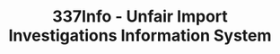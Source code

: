---
bigquery: https://console.cloud.google.com/bigquery?p=patents-public-data&d=usitc_investigations&page=dataset&project=sheets-management-319211
citation: US International Trade Commission 337Info Unfair Import Investigations Information
  System
contributors: US International Trade Comission
cost: None
description: US International Trade Commission 337Info Unfair Import Investigations
  Information System contains data on investigations done under Section 337. Section
  337 declares the infringement of certain statutory intellectual property rights
  and other forms of unfair competition in import trade to be unlawful practices.
  Most Section 337 investigations involve allegations of patent or registered trademark
  infringement.
documentation: FAQ and tutorial available on the site
last_edit: 04/09/2022, 05:49:50
location: https://pubapps2.usitc.gov/337external/
maintained_by: US International Trade Comission
schema_fields:
- scheduledEndDateEvidHear
- complainant
- id
- invUnfairAct
- gcAttorney
- finalDetViolation
- dateCreated
- patentNumbers
- dateOfPublicationFrNotice
- markmanHearing
- teoIdIssueDate
- teoProceedingInvolved
- patentNumber
- ouiiParticipation
- investigationNo
- respondent
- issueDateOtherNonFinal
- currentStatus
- lastUpdated
- finalIdOnViolationIssue
- docketNo
- finalDetNoViolation
- aljAssigned
- currentActiveALJ
- copyrightNumbers
- htsNumbers
- targetDate
- teoIdDueDate
- internalRemand
- cafcAppeals
- investigationType
- scheduledStartDateEvidHear
- publication_number
- startDateMarkmanHearing
- investigationTermDate
- ouiiAttorney
- actualStartDateEvidHear
- dateComplaintFiled
- finalIdOnViolationDue
- trademarkNumbers
- endDateMarkmanHearing
- teoReliefGranted
- title
- actualEndDateEvidHear
shortname: unfair_import_investigations
tags:
- import
- legal
- trade
timeframe: 2008-2021 (prior to 2008 downloadable as a JSON file)
title: 337Info - Unfair Import Investigations Information System
uuid: 2721f5ec-e599-4890-9265-9706719fc71e
---